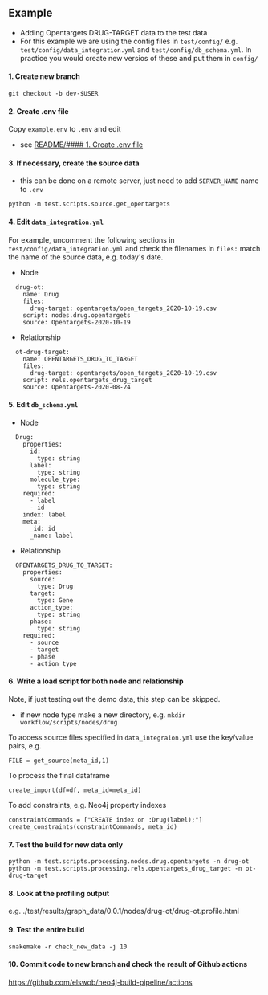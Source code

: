 ## Example

- Adding Opentargets DRUG-TARGET data to the test data
- For this example we are using the config files in `test/config/` e.g. `test/config/data_integration.yml` and `test/config/db_schema.yml`. In practice you would create new versios of these and put them in `config/`

#### 1. Create new branch

```
git checkout -b dev-$USER
```

#### 2. Create .env file

Copy `example.env` to `.env` and edit 
- see [README/#### 1. Create .env file]()

#### 3. If necessary, create the source data

- this can be done on a remote server, just need to add `SERVER_NAME` name to `.env`

```
python -m test.scripts.source.get_opentargets
```

#### 4. Edit `data_integration.yml`

For example, uncomment the following sections in `test/config/data_integration.yml` and check the filenames in `files:` match the name of the source data, e.g. today's date.

- Node
```
  drug-ot:
    name: Drug
    files:
      drug-target: opentargets/open_targets_2020-10-19.csv
    script: nodes.drug.opentargets
    source: Opentargets-2020-10-19
```

- Relationship
```
  ot-drug-target:
    name: OPENTARGETS_DRUG_TO_TARGET
    files:
      drug-target: opentargets/open_targets_2020-10-19.csv
    script: rels.opentargets_drug_target
    source: Opentargets-2020-08-24
```

#### 5. Edit `db_schema.yml`

- Node
```
  Drug:
    properties:
      id:
        type: string
      label:
        type: string
      molecule_type:
        type: string
    required:
      - label
      - id
    index: label
    meta:
      _id: id
      _name: label  
```

- Relationship
```
  OPENTARGETS_DRUG_TO_TARGET:
    properties:
      source:
        type: Drug
      target:
        type: Gene
      action_type:
        type: string
      phase:
        type: string
    required:
      - source
      - target 
      - phase
      - action_type
  ```

#### 6. Write a load script for both node and relationship

Note, if just testing out the demo data, this step can be skipped.

- if new node type make a new directory, e.g. `mkdir workflow/scripts/nodes/drug`

To access source files specified in `data_integraion.yml` use the key/value pairs, e.g.

```
FILE = get_source(meta_id,1)
```

To process the final dataframe

```
create_import(df=df, meta_id=meta_id)
```

To add constraints, e.g. Neo4j property indexes

```
constraintCommands = ["CREATE index on :Drug(label);"]
create_constraints(constraintCommands, meta_id)
```

#### 7. Test the build for new data only

```
python -m test.scripts.processing.nodes.drug.opentargets -n drug-ot
python -m test.scripts.processing.rels.opentargets_drug_target -n ot-drug-target
```

#### 8. Look at the profiling output

e.g. ./test/results/graph_data/0.0.1/nodes/drug-ot/drug-ot.profile.html

#### 9. Test the entire build

```
snakemake -r check_new_data -j 10
```

#### 10. Commit code to new branch and check the result of Github actions  

https://github.com/elswob/neo4j-build-pipeline/actions

